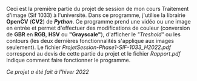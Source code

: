Ceci est la première partie du projet de session de mon cours Traitement d'image (Sif 1033) à l'université. Dans ce programme, j'utilise la librairie **OpenCV** (**CV2**) de ***Python***. Ce programme prend une vidéo ou une image en entrée et permet d'effectuer des modifications de couleur (conversion de **GBR** en **RGB**, **HSV** ou **"Grayscale"**), d'afficher le *"Treshold"* ou les contours (les deux dernières fonctionnalités s'applique aux images seulement). 
Le fichier *ProjetSession-Phase1-SIF-1033_H2022.pdf* correspond au devis de cette partie du projet et le fichier *Rapport.pdf* indique comment faire fonctionner le programme.

*Ce projet a été fait à l'hiver 2022*
